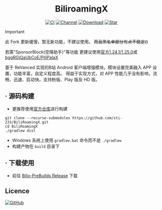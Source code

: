 <div align="center">

# BiliroamingX

[![CI](https://github.com/sti-233/BiliRoamingX/workflows/CI/badge.svg)](https://github.com/sti-233/BiliRoamingX/actions)
[![Channel](https://img.shields.io/badge/Follow-Telegram-blue?logo=telegram)](https://t.me/Aniruf_x)
[![Download](https://img.shields.io/github/downloads/sti-233/Bilix-PreBuilds/total?color=critical&label=Download&logo=data:image/png)](https://github.com/sti-233/BiliRoamingX/releases/latest)
[![Star](https://img.shields.io/github/stars/sti-233/BiliRoamingX?label=Star&color=important&logo=data:image/png)](https://github.com/sti-233/BiliRoamingX)

</div>

> [!IMPORTANT]  
> 此 Fork 更新缓慢，暂无新功能，不建议使用。
> ~~而且黑名单部分有点不稳定()~~
>
> 若需"SponsorBlock(空降助手)"等功能
> 更建议使用[官方1.24.1/1.25.0](https://t.me/bb_show)或[bggRGjQaUbCoE/PiliPalaX](https://github.com/bggRGjQaUbCoE/PiliPalaX)

基于 ReVanced 实现的B站 Android 客户端增强模块。模块设置完美融入 APP 设置，功能丰富，自定义程度高。
得益于实现方式，对 APP 性能几乎没有影响，流畅、迅速、启动快。支持粉版、Play 版及 HD 版。

## · 源码构建

- 更推荐使用[官方仓库](https://github.com/BiliroamingX/BiliRoamingX)进行构建

```shell
git clone --recurse-submodules https://github.com/sti-233/BiliRoamingX.git
cd BiliRoamingX
./gradlew dist
```
- Windows 系统上使用 `gradlew.bat` 命令而不是 `./gradlew`
- 构建产物在 `build` 目录下

## · 下载使用

- 前往 [Bilix-PreBuilds Release](https://github.com/sti-233/Bilix-PreBuilds/releases/latest) 下载

## Licence

[![GitHub](https://img.shields.io/github/license/sti-233/BiliRoamingX?style=for-the-badge)](https://github.com/sti-233/BiliRoamingX/blob/main/LICENSE)